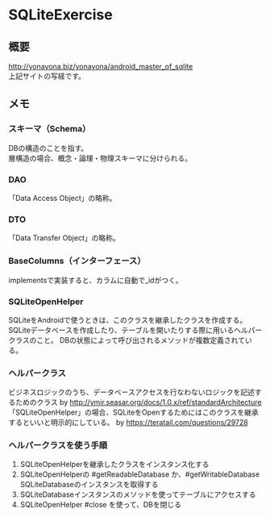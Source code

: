 # SQLiteExercise

## 概要
http://yonayona.biz/yonayona/android_master_of_sqlite <br>
上記サイトの写経です。

## メモ
### スキーマ（Schema）
  DBの構造のことを指す。<br>
  層構造の場合、概念・論理・物理スキーマに分けられる。

### DAO
  「Data Access Object」の略称。

### DTO
  「Data Transfer Object」の略称。
  
### BaseColumns（インターフェース）
  implementsで実装すると、カラムに自動で_idがつく。

### SQLiteOpenHelper
  SQLiteをAndroidで使うときは、このクラスを継承したクラスを作成する。
  SQLiteデータベースを作成したり、テーブルを開いたりする際に用いるヘルパークラスのこと。
  DBの状態によって呼び出されるメソッドが複数定義されている。

### ヘルパークラス
  ビジネスロジックのうち、データベースアクセスを行なわないロジックを記述するためのクラス
  by http://ymir.seasar.org/docs/1.0.x/ref/standardArchitecture
  「SQLiteOpenHelper」の場合、SQLiteをOpenするためにはこのクラスを継承するといいと明示的にしている。
  by https://teratail.com/questions/29728

### ヘルパークラスを使う手順
  1. SQLiteOpenHelperを継承したクラスをインスタンス化する
  2. SQLiteOpenHelperの #getReadableDatabase か、#getWritableDatabase SQLiteDatabaseのインスタンスを取得する
  3. SQLiteDatabaseインスタンスのメソッドを使ってテーブルにアクセスする
  4. SQLiteOpenHelper #close を使って、DBを閉じる
